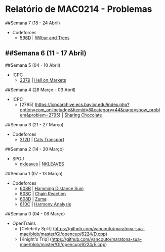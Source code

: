 # Relatório de MAC0214 - Problemas

##Semana 7 (18 - 24 Abril)
- Codeforces
  - [596D](http://codeforces.com/contest/596/problem/D) | [Wilbur and Trees](https://github.com/yancouto/maratona-sua-mae/blob/master/Gi/codeforces/596D.cpp)

##Semana 6 (11 - 17 Abril)
- 

##Semana 5 (04 - 10 Abril)
- ICPC
  - [2379](https://icpcarchive.ecs.baylor.edu/index.php?option=com_onlinejudge&Itemid=8&page=show_problem&problem=2379) | [Hell on Markets](https://github.com/yancouto/maratona-sua-mae/blob/master/Gi/icpc/2379.cpp)

##Semana 4 (28 Março - 03 Abril)
- ICPC
  - [2795] (https://icpcarchive.ecs.baylor.edu/index.php?option=com_onlinejudge&Itemid=8&category=44&page=show_problem&problem=2795) | [Sharing Chocolate](https://github.com/yancouto/maratona-sua-mae/blob/master/Gi/icpc/2795.cpp)

##Semana 3 (21 - 27 Março)
- Codeforces
  - [312D](http://codeforces.com/problemset/problem/312/D) | [Cats Transport](https://github.com/yancouto/maratona-sua-mae/blob/master/Gi/codeforces/312D.cpp)

##Semana 2 (14 - 20 Março)
- SPOJ
  - [nkleaves](https://github.com/yancouto/maratona-sua-mae/blob/master/Gi/spoj/nkleaves.cpp) | [NKLEAVES](http://www.spoj.com/problems/NKLEAVES/)

##Semana 1 (07 - 13 Março)
- Codeforces
  - [608B](https://github.com/yancouto/maratona-sua-mae/blob/master/Gi/codeforces/608B.cpp) | [Hamming Distance Sum](http://codeforces.com/contest/608/problem/B)
  - [608C](https://github.com/yancouto/maratona-sua-mae/blob/master/Gi/codeforces/608C.cpp) | [Chain Reaction](http://codeforces.com/contest/608/problem/B)
  - [608D](https://github.com/yancouto/maratona-sua-mae/blob/master/Gi/codeforces/608D.cpp) | [Zuma](http://codeforces.com/contest/608/problem/B)
  - [610C](https://github.com/yancouto/maratona-sua-mae/blob/master/Gi/codeforces/610C.cpp) | [Harmony Analysis](http://codeforces.com/contest/608/problem/B)

##Semana 0 (04 - 06 Março)
- OpenTrains
  - [Celebrity Split] (https://github.com/yancouto/maratona-sua-mae/blob/master/Gi/opencup/6224/D.cpp)
  - [Knight's Trip] (https://github.com/yancouto/maratona-sua-mae/blob/master/Gi/opencup/6224/E.cpp)

